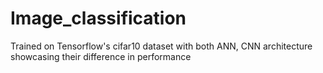 # Image_classification
Trained on Tensorflow's cifar10 dataset with both ANN, CNN architecture showcasing their difference in performance
